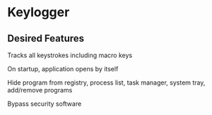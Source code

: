 # Keylogger
## Desired Features
Tracks all keystrokes including macro keys

On startup, application opens by itself

Hide program from registry, process list, task manager, system tray, add/remove programs

Bypass security software
